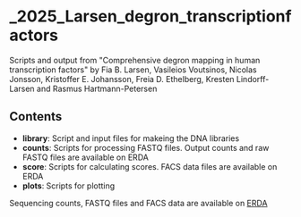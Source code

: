 # _2025_Larsen_degron_transcriptionfactors
Scripts and output from "Comprehensive degron mapping in human transcription factors" by Fia B. Larsen, Vasileios Voutsinos, Nicolas Jonsson, Kristoffer E. Johansson, Freia D. Ethelberg, Kresten Lindorff-Larsen and Rasmus Hartmann-Petersen

Contents
--------
- **library**: Script and input files for makeing the DNA libraries
- **counts**: Scripts for processing FASTQ files. Output counts and raw FASTQ files are available on ERDA
- **score**: Scripts for calculating scores. FACS data files are available on ERDA
- **plots**: Scripts for plotting 

Sequencing counts, FASTQ files and FACS data are available on [ERDA](https://sid.erda.dk/sharelink/fKpEMvwVhJ)
